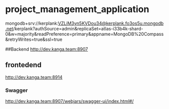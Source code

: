 # project_management_application


mongodb+srv://kerplank:VZLiM3yn5KVDou34@kerplank.fo3os5u.mongodb.net/kerplank?authSource=admin&replicaSet=atlas-i33b4k-shard-0&w=majority&readPreference=primary&appname=MongoDB%20Compass&retryWrites=true&ssl=true

##Backend 
http://dev.kanga.team:8907

## frontedend
http://dev.kanga.team:8914

### Swagger
http://dev.kanga.team:8907/webjars/swagger-ui/index.html#/
